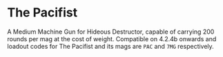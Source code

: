 # The Pacifist
A Medium Machine Gun for Hideous Destructor, capable
of carrying 200 rounds per mag at the cost of weight.
Compatible on 4.2.4b onwards and loadout codes for
The Pacifist and its mags are `PAC` and `7MG` respectively.
